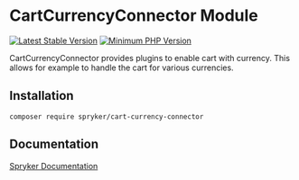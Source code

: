 # CartCurrencyConnector Module
[![Latest Stable Version](https://poser.pugx.org/spryker/cart-currency-connector/v/stable.svg)](https://packagist.org/packages/spryker/cart-currency-connector)
[![Minimum PHP Version](https://img.shields.io/badge/php-%3E%3D%208.2-8892BF.svg)](https://php.net/)

CartCurrencyConnector provides plugins to enable cart with currency. This allows for example to handle the cart for various currencies.

## Installation

```
composer require spryker/cart-currency-connector
```

## Documentation

[Spryker Documentation](https://docs.spryker.com)
